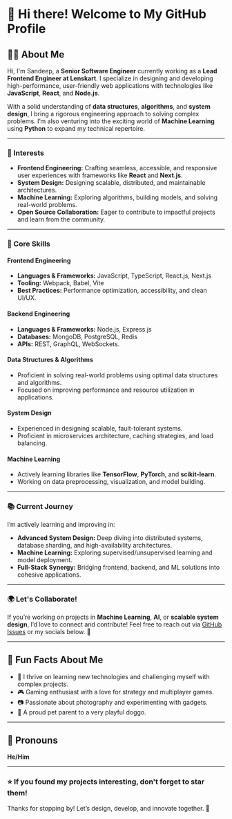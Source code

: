 # 👋 Hi there! Welcome to My GitHub Profile

## 🧑‍💻 About Me
Hi, I'm Sandeep, a **Senior Software Engineer** currently working as a **Lead Frontend Engineer at Lenskart**. I specialize in designing and developing high-performance, user-friendly web applications with technologies like **JavaScript**, **React**, and **Node.js**.  

With a solid understanding of **data structures**, **algorithms**, and **system design**, I bring a rigorous engineering approach to solving complex problems. I’m also venturing into the exciting world of **Machine Learning** using **Python** to expand my technical repertoire.

---

### 🌟 Interests
- **Frontend Engineering:** Crafting seamless, accessible, and responsive user experiences with frameworks like **React** and **Next.js**.
- **System Design:** Designing scalable, distributed, and maintainable architectures.
- **Machine Learning:** Exploring algorithms, building models, and solving real-world problems.
- **Open Source Collaboration:** Eager to contribute to impactful projects and learn from the community.

---

### 🔧 Core Skills
#### **Frontend Engineering**
- **Languages & Frameworks:** JavaScript, TypeScript, React.js, Next.js
- **Tooling:** Webpack, Babel, Vite  
- **Best Practices:** Performance optimization, accessibility, and clean UI/UX.

#### **Backend Engineering**
- **Languages & Frameworks:** Node.js, Express.js  
- **Databases:** MongoDB, PostgreSQL, Redis  
- **APIs:** REST, GraphQL, WebSockets.

#### **Data Structures & Algorithms**
- Proficient in solving real-world problems using optimal data structures and algorithms.
- Focused on improving performance and resource utilization in applications.

#### **System Design**
- Experienced in designing scalable, fault-tolerant systems.
- Proficient in microservices architecture, caching strategies, and load balancing.

#### **Machine Learning**
- Actively learning libraries like **TensorFlow**, **PyTorch**, and **scikit-learn**.
- Working on data preprocessing, visualization, and model building.

---

### 📚 Current Journey
I’m actively learning and improving in:
- **Advanced System Design:** Deep diving into distributed systems, database sharding, and high-availability architectures.
- **Machine Learning:** Exploring supervised/unsupervised learning and model deployment.
- **Full-Stack Synergy:** Bridging frontend, backend, and ML solutions into cohesive applications.

---

### 🌍 Let's Collaborate!
If you’re working on projects in **Machine Learning**, **AI**, or **scalable system design**, I’d love to connect and contribute! Feel free to reach out via [GitHub Issues](https://github.com/[YourUsername]/[YourRepo]) or my socials below. 🚀

---

## 🎉 Fun Facts About Me
- 🌱 I thrive on learning new technologies and challenging myself with complex projects.
- 🎮 Gaming enthusiast with a love for strategy and multiplayer games.
- 📷 Passionate about photography and experimenting with gadgets.
- 🐶 A proud pet parent to a very playful doggo.

---

## 💬 Pronouns
**He/Him**

---

### ⭐️ If you found my projects interesting, don't forget to star them!
Thanks for stopping by! Let’s design, develop, and innovate together. 🚀
